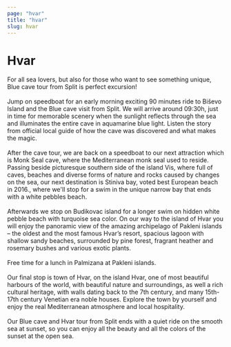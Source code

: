 ```yaml
---
page: "hvar"
title: "hvar"
slug: hvar
---
```


# Hvar

For all sea lovers, but also for those who want to see something unique, Blue cave tour from Split is perfect excursion!
<br /> <br /> 
Jump on speedboat for an early morning exciting 90 minutes ride to Biševo Island and the Blue cave visit from Split. We will arrive around 09:30h, just in time for memorable scenery when the sunlight reflects through the sea and illuminates the entire cave in aquamarine blue light. Listen the story from official local guide of how the cave was discovered and what makes the magic.
<br /> <br /> 
After the cave tour, we are back on a speedboat to our next attraction which is Monk Seal cave, where the Mediterranean monk seal used to reside. Passing beside picturesque southern side of the island Vis, where full of caves, beaches and diverse forms of nature and rocks caused by changes on the sea, our next destination is Stiniva bay, voted best European beach in 2016., where we'll stop for a swim in the unique narrow bay that ends with a white pebbles beach.
<br /> <br /> 
Afterwards we stop on Budikovac island for a longer swim on hidden white pebble beach with turquoise sea color.
On our way to the island of Hvar you will enjoy the panoramic view of the amazing archipelago of Pakleni islands – the oldest and the most famous Hvar’s resort, spacious lagoon with shallow  sandy beaches, surrounded by pine forest, fragrant heather and rosemary bushes and various exotic plants.
<br /> <br /> 
Free time for a lunch in Palmizana at Pakleni islands. 
<br /> <br /> 
Our final stop is town of Hvar, on the island Hvar, one of most beautiful harbours of the world, with beautiful nature and surroundings, as well a rich cultural heritage, with walls dating back to the 7th century, and many 15th-17th century Venetian era noble houses.
Explore the town by yourself and enjoy the real Mediterranean atmosphere and local hospitality.
<br /> <br /> 
Our Blue cave and Hvar tour from Split ends with a quiet ride on the smooth sea at sunset, so you can enjoy all the beauty and all the colors of the sunset at the open sea.
<br /> <br /> 